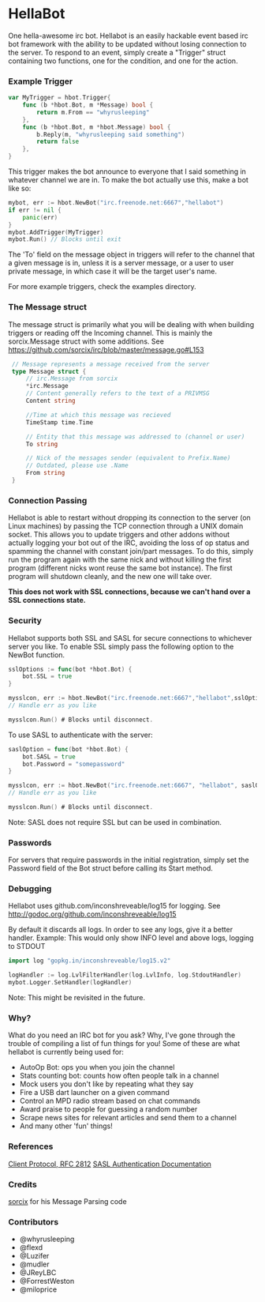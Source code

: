 # HellaBot

One hella-awesome irc bot. Hellabot is an easily hackable event based irc bot
framework with the ability to be updated without losing connection to the
server. To respond to an event, simply create a "Trigger" struct containing
two functions, one for the condition, and one for the action.

### Example Trigger

```go
var MyTrigger = hbot.Trigger{
	func (b *hbot.Bot, m *Message) bool {
		return m.From == "whyrusleeping"
	},
	func (b *hbot.Bot, m *hbot.Message) bool {
		b.Reply(m, "whyrusleeping said something")
		return false
	},
}
```

This trigger makes the bot announce to everyone that I said something
in whatever channel we are in. To make the bot actually use this,
make a bot like so:

```go
mybot, err := hbot.NewBot("irc.freenode.net:6667","hellabot")
if err != nil {
    panic(err)
}
mybot.AddTrigger(MyTrigger)
mybot.Run() // Blocks until exit
```

The 'To' field on the message object in triggers will refer to the channel that
a given message is in, unless it is a server message, or a user to user private
message, in which case it will be the target user's name.

For more example triggers, check the examples directory.

### The Message struct

The message struct is primarily what you will be dealing with when building
triggers or reading off the Incoming channel.
This is mainly the sorcix.Message struct with some additions.
See https://github.com/sorcix/irc/blob/master/message.go#L153

```go
 // Message represents a message received from the server
 type Message struct {
     // irc.Message from sorcix
     *irc.Message
     // Content generally refers to the text of a PRIVMSG
     Content string

     //Time at which this message was recieved
     TimeStamp time.Time

     // Entity that this message was addressed to (channel or user)
     To string

     // Nick of the messages sender (equivalent to Prefix.Name)
     // Outdated, please use .Name
     From string
 }
```


### Connection Passing

Hellabot is able to restart without dropping its connection to the server
(on Linux machines) by passing the TCP connection through a UNIX domain socket.
This allows you to update triggers and other addons without actually logging
your bot out of the IRC, avoiding the loss of op status and spamming the channel
with constant join/part messages. To do this, simply run the program again with
the same nick and without killing the first program (different nicks wont reuse
the same bot instance). The first program will shutdown cleanly, and the new one
will take over.

****This does not work with SSL connections, because we can't hand over a SSL connections state.****

### Security

Hellabot supports both SSL and SASL for secure connections to whichever server
you like. To enable SSL simply pass the following option to the NewBot function.

```go
sslOptions := func(bot *hbot.Bot) {
    bot.SSL = true
}

mysslcon, err := hbot.NewBot("irc.freenode.net:6667","hellabot",sslOptions)
// Handle err as you like

mysslcon.Run() # Blocks until disconnect.
```

To use SASL to authenticate with the server:

```go
saslOption = func(bot *hbot.Bot) {
    bot.SASL = true
    bot.Password = "somepassword"
}

mysslcon, err := hbot.NewBot("irc.freenode.net:6667", "hellabot", saslOption)
// Handle err as you like

mysslcon.Run() # Blocks until disconnect.
```

Note: SASL does not require SSL but can be used in combination.

### Passwords

For servers that require passwords in the initial registration, simply set
the Password field of the Bot struct before calling its Start method.

### Debugging

Hellabot uses github.com/inconshreveable/log15 for logging.
See http://godoc.org/github.com/inconshreveable/log15

By default it discards all logs. In order to see any logs, give it a better handler.
Example: This would only show INFO level and above logs, logging to STDOUT

```go
import log "gopkg.in/inconshreveable/log15.v2"

logHandler := log.LvlFilterHandler(log.LvlInfo, log.StdoutHandler)
mybot.Logger.SetHandler(logHandler)
```
Note: This might be revisited in the future.

### Why?

What do you need an IRC bot for you ask? Why, I've gone through the trouble of
compiling a list of fun things for you! Some of these are what hellabot is
currently being used for:

- AutoOp Bot: ops you when you join the channel
- Stats counting bot: counts how often people talk in a channel
- Mock users you don't like by repeating what they say
- Fire a USB dart launcher on a given command
- Control an MPD radio stream based on chat commands
- Award praise to people for guessing a random number
- Scrape news sites for relevant articles and send them to a channel
- And many other 'fun' things!

### References

[Client Protocol, RFC 2812](http://tools.ietf.org/html/rfc2812)
[SASL Authentication Documentation](https://tools.ietf.org/html/draft-mitchell-irc-capabilities-01)

### Credits

[sorcix](http://github.com/sorcix) for his Message Parsing code


### Contributors
- @whyrusleeping
- @flexd
- @Luzifer
- @mudler
- @JReyLBC
- @ForrestWeston
- @miloprice

